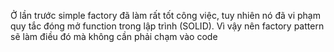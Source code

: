 Ở lần trước simple factory đã làm rất tốt công việc, tuy nhiên nó đã vi phạm quy tắc đóng mở function trong lập trình (SOLID). Vì vậy nên factory pattern sẽ làm điều đó mà không cần phải chạm vào code
